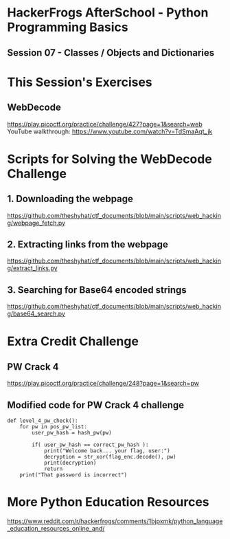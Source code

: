# HackerFrogs AfterSchool - Python Programming Basics
## Session 07 - Classes / Objects and Dictionaries
# This Session's Exercises
## WebDecode
https://play.picoctf.org/practice/challenge/427?page=1&search=web
YouTube walkthrough:
https://www.youtube.com/watch?v=TdSmaAqt_jk

# Scripts for Solving the WebDecode Challenge
## 1. Downloading the webpage
https://github.com/theshyhat/ctf_documents/blob/main/scripts/web_hacking/webpage_fetch.py

## 2. Extracting links from the webpage
https://github.com/theshyhat/ctf_documents/blob/main/scripts/web_hacking/extract_links.py

## 3. Searching for Base64 encoded strings
https://github.com/theshyhat/ctf_documents/blob/main/scripts/web_hacking/base64_search.py

# Extra Credit Challenge
## PW Crack 4
https://play.picoctf.org/practice/challenge/248?page=1&search=pw

## Modified code for PW Crack 4 challenge
```
def level_4_pw_check():
    for pw in pos_pw_list:
        user_pw_hash = hash_pw(pw)
    
        if( user_pw_hash == correct_pw_hash ):
            print("Welcome back... your flag, user:")
            decryption = str_xor(flag_enc.decode(), pw)
            print(decryption)
            return
    print("That password is incorrect")
```
# More Python Education Resources
https://www.reddit.com/r/hackerfrogs/comments/1bjpxmk/python_language_education_resources_online_and/
